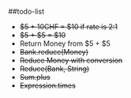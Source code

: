 ##todo-list
* ~~$5 + 10CHF = $10 if rate is 2:1~~
* ~~$5 + $5 = $10~~
* Return Money from $5 + $5
* ~~Bank.reduce(Money)~~
* ~~Reduce Money with conversion~~
* ~~Reduce(Bank, String)~~
* ~~Sum.plus~~
* ~~Expression.times~~